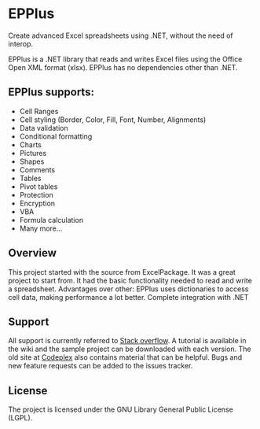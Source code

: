# EPPlus
Create advanced Excel spreadsheets using .NET, without the need of interop.

EPPlus is a .NET library that reads and writes Excel files using the Office Open XML format (xlsx). 
EPPlus has no dependencies other than .NET.
 
## EPPlus supports:
* Cell Ranges 
* Cell styling (Border, Color, Fill, Font, Number, Alignments) 
* Data validation 
* Conditional formatting 
* Charts 
* Pictures 
* Shapes 
* Comments 
* Tables 
* Pivot tables 
* Protection 
* Encryption 
* VBA 
* Formula calculation 
* Many more... 

## Overview
This project started with the source from ExcelPackage. It was a great project to start from.
It had the basic functionality needed to read and write a spreadsheet.
Advantages over other:
EPPlus uses dictionaries to access cell data, making performance a lot better.
Complete integration with .NET 

## Support
All support is currently referred to [Stack overflow](https://stackoverflow.com/questions/tagged/epplus). 
A tutorial is available in the wiki and the sample project can be downloaded with each version. 
The old site at [Codeplex](http://epplus.codeplex.com) also contains material that can be helpful. 
Bugs and new feature requests can be added to the issues tracker. 

## License
The project is licensed under the GNU Library General Public License (LGPL). 
